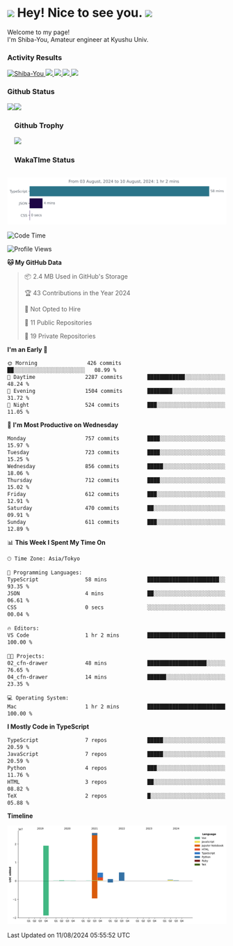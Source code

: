 <h1>
  <img src="https://emojis.slackmojis.com/emojis/images/1531849430/4246/blob-sunglasses.gif?1531849430" width="30"/> 
  Hey! Nice to see you.
  <img src="https://emojis.slackmojis.com/emojis/images/1531849430/4246/blob-sunglasses.gif?1531849430" width="30"/> 
</h1>
<p>
  Welcome to my page! <br />
  I'm Shiba-You, Amateur engineer at Kyushu Univ.
</p>


<h3>
  Activity Results
</h3>
<p align="left"> 
  <!--   GitHub  -->
  <a href="https://github.com/Shiba-You/Shiba-You/">
    <img src="https://komarev.com/ghpvc/?username=Shiba-You" alt="Shiba-You" />
  </a>
  <a href="https://github.com/Shiba-You">
    <img height="20" src="https://img.shields.io/github/followers/Shiba-You?label=follow&logo=github&style=flat" />
  </a>
  
  <!-- Qiita -->
  <a href="http://qiita.com/Shiba-You">
    <img height="20" src="https://qiita-badge.apiapi.app/s/Shiba-You/posts.svg" />
  </a>
  <a href="http://qiita.com/Shiba-You">
    <img height="20" src="https://qiita-badge.apiapi.app/s/Shiba-You/contributions.svg" />
  </a>
  <a href="http://qiita.com/Shiba-You">
    <img height="20" src="https://qiita-badge.apiapi.app/s/Shiba-You/followers.svg" />
  </a>
</p>


<h3>
  Github Status
</h3>
<div>
  <img height="170" align="left" src="https://github-readme-stats.vercel.app/api?username=Shiba-You&theme=tokyonight" />
  <img height="170" src="https://github-readme-stats.vercel.app/api/top-langs/?username=Shiba-You&theme=tokyonight&layout=compact" />
</div>

<h3>
  Github Trophy
</h3>
<div>
  <img width="800" src="https://github-profile-trophy.vercel.app/?username=Shiba-You&theme=tokyonight" />
</div>


<h3>
  WakaTIme Status
</h3>
<img src="https://github.com/Shiba-You/Shiba-You/blob/main/images/stat.svg" alt="Shiba-You WakaTime Activity"/>

<!--START_SECTION:waka-->
![Code Time](http://img.shields.io/badge/Code%20Time-871%20hrs%2015%20mins-blue)

![Profile Views](http://img.shields.io/badge/Profile%20Views-0-blue)

**🐱 My GitHub Data** 

> 📦 2.4 MB Used in GitHub's Storage 
 > 
> 🏆 43 Contributions in the Year 2024
 > 
> 🚫 Not Opted to Hire
 > 
> 📜 11 Public Repositories 
 > 
> 🔑 19 Private Repositories 
 > 
**I'm an Early 🐤** 

```text
🌞 Morning                426 commits         ██░░░░░░░░░░░░░░░░░░░░░░░   08.99 % 
🌆 Daytime                2287 commits        ████████████░░░░░░░░░░░░░   48.24 % 
🌃 Evening                1504 commits        ████████░░░░░░░░░░░░░░░░░   31.72 % 
🌙 Night                  524 commits         ███░░░░░░░░░░░░░░░░░░░░░░   11.05 % 
```
📅 **I'm Most Productive on Wednesday** 

```text
Monday                   757 commits         ████░░░░░░░░░░░░░░░░░░░░░   15.97 % 
Tuesday                  723 commits         ████░░░░░░░░░░░░░░░░░░░░░   15.25 % 
Wednesday                856 commits         █████░░░░░░░░░░░░░░░░░░░░   18.06 % 
Thursday                 712 commits         ████░░░░░░░░░░░░░░░░░░░░░   15.02 % 
Friday                   612 commits         ███░░░░░░░░░░░░░░░░░░░░░░   12.91 % 
Saturday                 470 commits         ██░░░░░░░░░░░░░░░░░░░░░░░   09.91 % 
Sunday                   611 commits         ███░░░░░░░░░░░░░░░░░░░░░░   12.89 % 
```


📊 **This Week I Spent My Time On** 

```text
🕑︎ Time Zone: Asia/Tokyo

💬 Programming Languages: 
TypeScript               58 mins             ███████████████████████░░   93.35 % 
JSON                     4 mins              ██░░░░░░░░░░░░░░░░░░░░░░░   06.61 % 
CSS                      0 secs              ░░░░░░░░░░░░░░░░░░░░░░░░░   00.04 % 

🔥 Editors: 
VS Code                  1 hr 2 mins         █████████████████████████   100.00 % 

🐱‍💻 Projects: 
02_cfn-drawer            48 mins             ███████████████████░░░░░░   76.65 % 
04_cfn-drawer            14 mins             ██████░░░░░░░░░░░░░░░░░░░   23.35 % 

💻 Operating System: 
Mac                      1 hr 2 mins         █████████████████████████   100.00 % 
```

**I Mostly Code in TypeScript** 

```text
TypeScript               7 repos             █████░░░░░░░░░░░░░░░░░░░░   20.59 % 
JavaScript               7 repos             █████░░░░░░░░░░░░░░░░░░░░   20.59 % 
Python                   4 repos             ███░░░░░░░░░░░░░░░░░░░░░░   11.76 % 
HTML                     3 repos             ██░░░░░░░░░░░░░░░░░░░░░░░   08.82 % 
TeX                      2 repos             █░░░░░░░░░░░░░░░░░░░░░░░░   05.88 % 
```



**Timeline**

![Lines of Code chart](https://raw.githubusercontent.com/Shiba-You/Shiba-You/main/assets/bar_graph.png)


 Last Updated on 11/08/2024 05:55:52 UTC
<!--END_SECTION:waka-->
